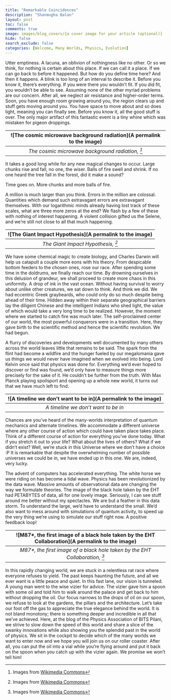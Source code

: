 ```yaml
---
title: "Remarkable Coincidences"
description: "Shanmugha Balan"
layout: post
toc: false
comments: true
image: images/blog_covers/{a cover image for your article (optional)}
hide: false
search_exclude: false
categories: [Welcome, Many Worlds, Physics, Evolution]
---
```


Utter emptiness. A lacuna, an oblivion of nothingness like no other. Or so we think, for nothing is certain about this place. If we can call it a place. If we can go back to before it happened. But how do you define time here? And then it happens. A blink is too long of an interval to describe it. Before you know it, there’s everything. If you were there you wouldn’t fit. If you did fit, you wouldn’t be able to see. Assuming none of the other myriad problems are our concern. After all, we neglect air resistance and higher-order terms. Soon, you have enough room growing around you, the region clears up and stuff gets moving around you. You have space to move about and so does light, meaning you can finally see. Before you know it, all the good stuff is over. The only major artifact of this fantastic event is a tiny whine which was mistaken for pigeon droppings.

|![The cosmic microwave background radiation](A permalink to the image) | 
|:--:| 
| *The cosmic microwave background radiation, [^1]* |

It takes a good long while for any new magical changes to occur. Large chunks rise and fall, no one, the wiser. Balls of fire swell and shrink. If no one heard the tree fall in the forest, did it make a sound? 

Time goes on. More chunks and more balls of fire.

A million is much larger than you think. Errors in the million are colossal. Quantities which demand such extravagant errors are extravagant themselves. With our logarithmic minds already having lost track of these scales, what are three more zeros at the end? We flash by a few of these with nothing of interest happening. A violent collision gifted us the Selene, and we’re still not close to all that much happening.

|![The Giant Impact Hypothesis](A permalink to the image) | 
|:--:| 
| *The Giant Impact Hypothesis, [^1]* |

We have some chemical magic to create biology, and Charles Darwin will help us catapult a couple more eons with his theory. From despicable bottom feeders to the chosen ones, rose our race. After spending some time in the doldrums, we finally reach our time. By drowning ourselves in this delusion of grandeur, we shall proceed to create more chaos in this uniformity. A drop of ink in the vast ocean. Without having survival to worry about unlike other creatures, we sat down to think. And think we did. We had eccentric Greek graybeards, who could only do so much despite being ahead of their time. Hidden away within their separate geographical barriers lay the diligent Chinese and the intelligent Indians who shed light, the value of which would take a very long time to be realized. However, the moment where we started to catch fire was much later. The self-proclaimed center of our world, the most powerful conquerors were in a transition. Here, they gave birth to the scientific method and hence the scientific revolution. We had begun.

A flurry of discoveries and developments well documented by many others across the world leaves little that remains to be said. The spark from the flint had become a wildfire and the hunger fueled by our megalomania gave us things we would never have imagined when we evolved into being. Lord Kelvin once said that physics was done for. Everything we’d ever hoped to discover or find was found, we’d only have to measure things more precisely for the sake of it. He couldn’t be further from the truth. With Max Planck playing spoilsport and opening up a whole new world, it turns out that we have much left to find. 

|![A timeline we don’t want to be in](A permalink to the image) | 
|:--:| 
| *A timeline we don’t want to be in* |

Chances are you’ve heard of the many-worlds interpretation of quantum mechanics and alternate timelines. We accommodate a different universe where any other course of action which could have taken place takes place. Think of a different course of action for everything you’ve done today. What if you stretch it out to your life? What about the lives of others? What if we didn’t exist? Well, we’re stuck in this Universe where we don’t have a choice :P It is remarkable that despite the overwhelming number of possible universes we could be in, we have ended up in this one. We are, indeed, very lucky.

The advent of computers has accelerated everything. The white horse we were riding on has become a tidal wave. Physics has been revolutionized by the data wave. Massive amounts of observational data are changing the way we formulate theories. The image of the black hole taken by the EHT had PETABYTES of data, all for one lovely image. Seriously, I can see stuff around me better without my spectacles. We are but a feather in this data storm. To understand the large, we’d have to understand the small. We’d also want to mess around with simulations of quantum activity, to speed up the very thing we’re using to simulate our stuff right now. A positive feedback loop!

|![M87\*, the first image of a black hole taken by the EHT Collaboration](A permalink to the image) | 
|:--:| 
| *M87\*, the first image of a black hole taken by the EHT Collaboration, [^1]* |

In this rapidly changing world, we are stuck in a relentless rat race where everyone refuses to yield. The past keeps haunting the future, and all we ever want is a little peace and quiet. In this fast lane, our vision is tunneled. A young man went to the wise vizier for advice. The vizier gave him a spoon with some oil and told him to walk around the palace and get back to him without dropping the oil. Our focus narrows to the drops of oil on our spoon, we refuse to look at the gardens, the pillars and the architecture. Let’s take our foot off the gas to appreciate the true elegance behind the world. It is not bland monotony; there is something deeper and incredible in all that we’ve achieved. Here, at the blog of the Physics Association of BITS Pilani, we strive to slow down the speed of this world and share a slice of the swanky innovations while also showing you the splendid past in the world of physics. We sit in the cockpit to decide which of the many worlds we want to enter now and we hope you will join us on our roller coaster. After all, you can put the oil into a vial while you’re flying around and put it back on the spoon when you catch up with the vizier again. We promise we won’t tell him!

[^1]: Images from [Wikimedia Commons](https://commons.wikimedia.org)